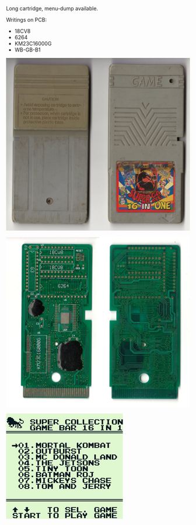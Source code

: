 Long cartridge, menu-dump available.

Writings on PCB:
- 18CV8
- 6264
- KM23C16000G
- WB-GB-B1

![alt text](Cartridge.jpg "Cartridge")

![alt text](PCB.jpg "PCB")

![alt text](Dump.png "Dumped menu screenshot")